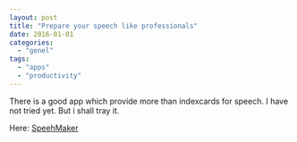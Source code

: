 ```yaml
---
layout: post
title: "Prepare your speech like professionals"
date: 2016-01-01
categories: 
  - "genel"
tags: 
  - "apps"
  - "productivity"
---
```


There is a good app which provide more than indexcards for speech. I have not tried yet. But i shall tray it. 

Here: [SpeehMaker](https://play.google.com/store/apps/details?id=com.plumamazing.speechmakerandroid)
